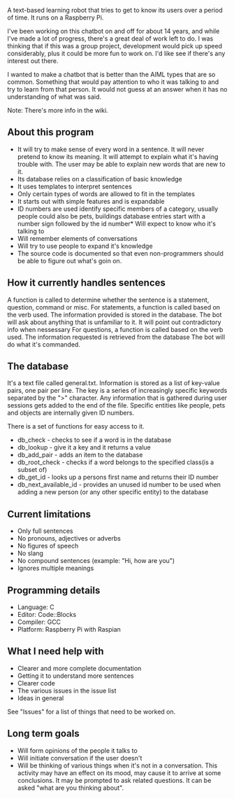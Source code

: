 A text-based learning robot that tries to get to know its users over a period of time. It runs on a Raspberry Pi.

I've been working on this chatbot on and off for about 14 years, and while I've made a lot of progress, there's a great deal of work left to do. I was thinking that if this was a group project, development would pick up speed considerably, plus it could be more fun to work on. I'd like see if there's any interest out there.

I wanted to make a chatbot that is better than the AIML types that are so common. Something that would pay attention to who it was talking to and try to learn from that person. It would not guess at an answer when it has no understanding of what was said.

Note: There's more info in the wiki.

## About this program
* It will try to make sense of every word in a sentence. It will never pretend to know its meaning. It will attempt to explain what it's having trouble with. The user may be able to explain new words that are new to it.
* Its database relies on a classification of basic knowledge
* It uses templates to interpret sentences
* Only certain types of words are allowed to fit in the templates
* It starts out with simple features and is expandable
* ID numbers are used identify specific members of a category, usually people could also be pets, buildings database entries start with a number sign followed by the id number* Will expect to know who it's talking to
* Will remember elements of conversations
* Will try to use people to expand it's knowledge
* The source code is documented so that even non-programmers should be able to figure out what's goin on.

## How it currently handles sentences
A function is called to determine whether the sentence is a statement, question, command or misc.
For statements, a function is called based on the verb used. The information provided is stored in the database.
  The bot will ask about anything that is unfamiliar to it. It will point out contradictory info when nessessary
For questions, a function is called based on the verb used. The information requested is retrieved from the database
The bot will do what it's commanded.


## The database
It's a text file called general.txt. Information is stored as a list of key-value pairs, one pair per line. The key is a series of increasingly specific keywords separated by the ">" character. Any information that is gathered during user sessions gets added to the end of the file. Specific entities like people, pets and objects are internally given ID numbers. 

There is a set of functions for easy access to it.
* db_check - checks to see if a word is in the database
* db_lookup - give it a key and it returns a value
* db_add_pair - adds an item to the database
* db_root_check - checks if a word belongs to the specified class(is a subset of) 
* db_get_id - looks up a persons first name and returns their ID number
* db_next_available_id - provides an unused id number to be used when adding a new person (or any other specific entity) to the database

## Current limitations
* Only full sentences
* No pronouns, adjectives or adverbs
* No figures of speech
* No slang
* No compound sentences (example: "Hi, how are you")
* Ignores multiple meanings 

## Programming details
* Language: C
* Editor: Code::Blocks
* Compiler: GCC
* Platform: Raspberry Pi with Raspian

## What I need help with
* Clearer and more complete documentation
* Getting it to understand more sentences
* Clearer code
* The various issues in the issue list
* Ideas in general

See "Issues" for a list of things that need to be worked on.

## Long term goals
* Will form opinions of the people it talks to
* Will initiate conversation if the user doesn't
* Will be thinking of various things when it's not in a conversation. This activity may have an effect on its mood, may cause it to arrive at some conclusions. It may be prompted to ask related questions. It can be asked "what are you thinking about".

